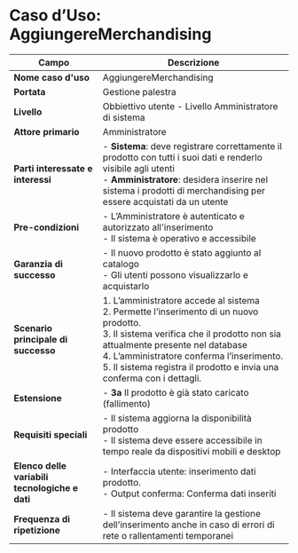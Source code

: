 # Caso d’Uso: AggiungereMerchandising

| **Campo**                                | **Descrizione**                                                                                                                                                          |
|------------------------------------------|--------------------------------------------------------------------------------------------------------------------------------------------------------------------------|
| **Nome caso d'uso**                      | AggiungereMerchandising                                                                                                                                                  |
| **Portata**                              | Gestione palestra                                                                                                                                                         |
| **Livello**                              | Obbiettivo utente - Livello Amministratore di sistema                                                                                                                      |
| **Attore primario**                      | Amministratore                                                                                                                                                             |
| **Parti interessate e interessi**        | - **Sistema**: deve registrare correttamente il prodotto con tutti i suoi dati e renderlo visibile agli utenti <br> - **Amministratore**: desidera inserire nel sistema i prodotti di merchandising per essere acquistati da un utente |
| **Pre-condizioni**                       | - L’Amministratore è autenticato e autorizzato all'inserimento <br> - Il sistema è operativo e accessibile                                                                 |
| **Garanzia di successo**                 | - Il nuovo prodotto è stato aggiunto al catalogo <br> - Gli utenti possono visualizzarlo e acquistarlo                                                                    |
| **Scenario principale di successo**      | 1. L’amministratore accede al sistema <br> 2. Permette l’inserimento di un nuovo prodotto. <br> 3. Il sistema verifica che il prodotto non sia attualmente presente nel database <br> 4. L’amministratore conferma l’inserimento. <br> 5. Il sistema registra il prodotto e invia una conferma con i dettagli. |
| **Estensione**                           | - **3a** Il prodotto è già stato caricato (fallimento)                                                                                                                    |
| **Requisiti speciali**                   | - Il sistema aggiorna la disponibilità prodotto <br> - Il sistema deve essere accessibile in tempo reale da dispositivi mobili e desktop                                    |
| **Elenco delle variabili tecnologiche e dati** | - Interfaccia utente: inserimento dati prodotto. <br> - Output conferma: Conferma dati inseriti                                                                             |
| **Frequenza di ripetizione**             | - Il sistema deve garantire la gestione dell’inserimento anche in caso di errori di rete o rallentamenti temporanei                                                       |
